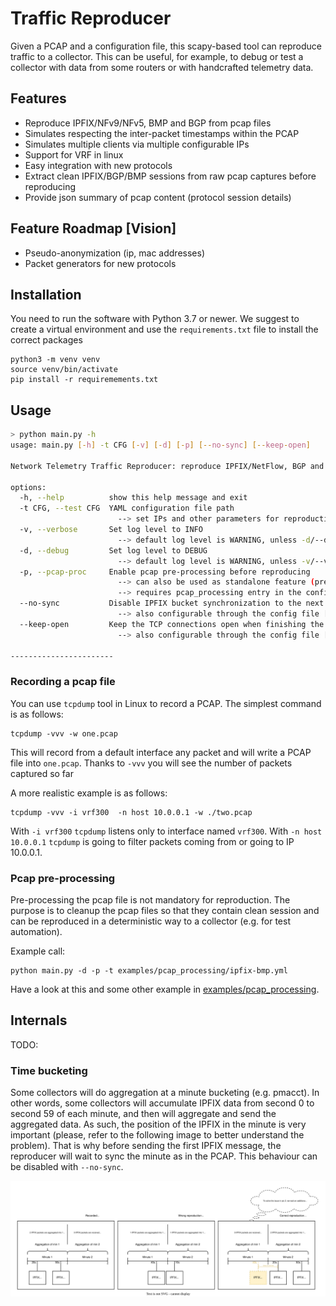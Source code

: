 # Traffic Reproducer

Given a PCAP and a configuration file, this scapy-based tool can reproduce traffic to a collector. This can be useful, for example, to debug or test a collector with data from some routers or with handcrafted telemetry data.

## Features

- Reproduce IPFIX/NFv9/NFv5, BMP and BGP from pcap files
- Simulates respecting the inter-packet timestamps within the PCAP
- Simulates multiple clients via multiple configurable IPs
- Support for VRF in linux
- Easy integration with new protocols
- Extract clean IPFIX/BGP/BMP sessions from raw pcap captures before reproducing
- Provide json summary of pcap content (protocol session details)

## Feature Roadmap [Vision]
- Pseudo-anonymization (ip, mac addresses)
- Packet generators for new protocols

## Installation

You need to run the software with Python 3.7 or newer. We suggest to create a virtual environment and use the `requirements.txt` file to install the correct packages
```
python3 -m venv venv
source venv/bin/activate
pip install -r requiremements.txt
```

## Usage

```sh
> python main.py -h
usage: main.py [-h] -t CFG [-v] [-d] [-p] [--no-sync] [--keep-open]

Network Telemetry Traffic Reproducer: reproduce IPFIX/NetFlow, BGP and BMP Traffic based on pcap file.

options:
  -h, --help          show this help message and exit
  -t CFG, --test CFG  YAML configuration file path
                        --> set IPs and other parameters for reproduction, look at examples folder for some sample configs
  -v, --verbose       Set log level to INFO
                        --> default log level is WARNING, unless -d/--debug flag is used
  -d, --debug         Set log level to DEBUG
                        --> default log level is WARNING, unless -v/--verbose flag is used
  -p, --pcap-proc     Enable pcap pre-processing before reproducing
                        --> can also be used as standalone feature (pre-process and produce output pcap without reproducing)
                        --> requires pcap_processing entry in the config file, look at examples folder for some sample configs
  --no-sync           Disable IPFIX bucket synchronization to the next full minute
                        --> also configurable through the config file [args OR config]
  --keep-open         Keep the TCP connections open when finishing the pcap reproduction
                        --> also configurable through the config file [args OR config]

-----------------------
```

### Recording a pcap file

You can use `tcpdump` tool in Linux to record a PCAP. The simplest command is as follows:

```
tcpdump -vvv -w one.pcap
```

This will record from a default interface any packet and will write a PCAP file into `one.pcap`. Thanks to `-vvv` you will see the number of packets captured so far

A more realistic example is as follows:

```
tcpdump -vvv -i vrf300  -n host 10.0.0.1 -w ./two.pcap
```

With `-i vrf300` `tcpdump` listens only to interface named `vrf300`. With `-n host 10.0.0.1` `tcpdump` is going to filter packets coming from or going to IP 10.0.0.1.

### Pcap pre-processing
Pre-processing the pcap file is not mandatory for reproduction. The purpose is to cleanup the pcap files so that they contain clean session and can be reproduced in a deterministic way to a collector (e.g. for test automation).

Example call:
```
python main.py -d -p -t examples/pcap_processing/ipfix-bmp.yml
```

Have a look at this and some other example in [examples/pcap_processing](./examples/pcap_processing).

## Internals

TODO:

### Time bucketing

Some collectors will do aggregation at a minute bucketing (e.g. pmacct). In other words, some collectors will accumulate IPFIX data from second 0 to second 59 of each minute, and then will aggregate and send the aggregated data. As such, the position of the IPFIX in the minute is very important (please, refer to the following image to better understand the problem). That is why before sending the first IPFIX message, the reproducer will wait to sync the minute as in the PCAP. This behaviour can be disabled with `--no-sync`.

![](./docs/img/aggregation-explanation.svg)
